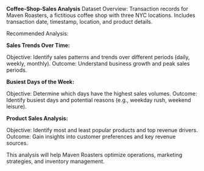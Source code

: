 **Coffee-Shop-Sales Analysis**
Dataset Overview: Transaction records for Maven Roasters, a fictitious coffee shop with three NYC locations. Includes transaction date, timestamp, location, and product details.

Recommended Analysis:

**Sales Trends Over Time:**

  Objective: Identify sales patterns and trends over different periods (daily, weekly, monthly).
  Outcome: Understand business growth and peak sales periods.

**Busiest Days of the Week:**

  Objective: Determine which days have the highest sales volumes.
  Outcome: Identify busiest days and potential reasons (e.g., weekday rush, weekend leisure).

**Product Sales Analysis:**

 Objective: Identify most and least popular products and top revenue drivers.
 Outcome: Gain insights into customer preferences and key revenue sources.

 
This analysis will help Maven Roasters optimize operations, marketing strategies, and inventory management.
